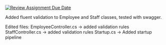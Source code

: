 [![Review Assignment Due Date](https://classroom.github.com/assets/deadline-readme-button-24ddc0f5d75046c5622901739e7c5dd533143b0c8e959d652212380cedb1ea36.svg)](https://classroom.github.com/a/WZaiE2zH)


Added fluent validation to Employee and Staff classes, tested with swagger.

Edited files:
  EmployeeController.cs -> added validation rules
  StaffController.cs -> added validation rules
  Startup.cs -> Added startup pipeline
